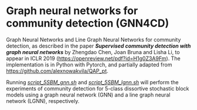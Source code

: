 # Graph neural networks for community detection (GNN4CD)
Graph Neural Networks and Line Graph Neural Networks for community detection, as described in the paper **_Supervised community detection with graph neural networks_** by Zhengdao Chen, Joan Bruna and Lisha Li, to appear in ICLR 2019 (https://openreview.net/pdf?id=H1g0Z3A9Fm). The implementation is in Python with Pytorch, and partially adapted from https://github.com/alexnowakvila/QAP_pt.

Running [_script_5SBM_gnn.sh_](https://github.com/zhengdao-chen/GNN4CD/blob/master/src/script_5SBM_gnn.sh) and [_script_5SBM_lgnn.sh_](https://github.com/zhengdao-chen/GNN4CD/blob/master/src/script_5SBM_lgnn.sh) will perform the experiments of community detection for 5-class dissortive stochastic block models using a graph neural network (GNN) and a line graph neural network (LGNN), respectively.
